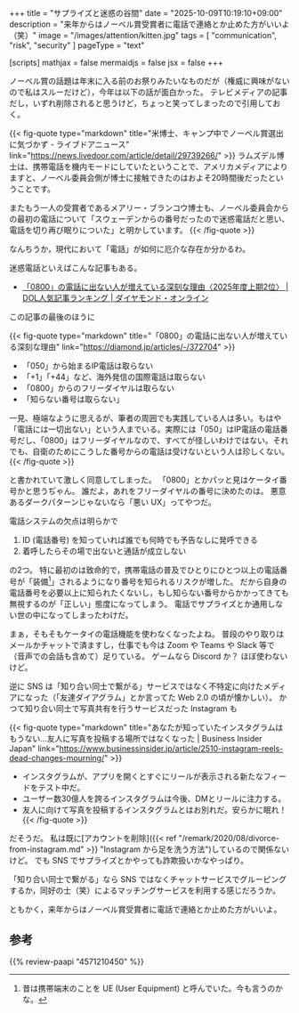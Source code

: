 +++
title = "サプライズと迷惑の谷間"
date =  "2025-10-09T10:19:10+09:00"
description = "来年からはノーベル賞受賞者に電話で連絡とか止めた方がいいよ（笑）"
image = "/images/attention/kitten.jpg"
tags = [ "communication", "risk", "security" ]
pageType = "text"

[scripts]
  mathjax = false
  mermaidjs = false
  jsx = false
+++

ノーベル賞の話題は年末に入る前のお祭りみたいなものだが（権威に興味がないので私はスルーだけど），今年は以下の話が面白かった。
テレビメディアの記事だし，いずれ削除されると思うけど，ちょっと笑ってしまったので引用しておく。

{{< fig-quote type="markdown" title="米博士、キャンプ中でノーベル賞選出に気づかず - ライブドアニュース" link="https://news.livedoor.com/article/detail/29739266/" >}}
ラムズデル博士は、携帯電話を機内モードにしていたということで、アメリカメディアによりますと、ノーベル委員会側が博士に接触できたのはおよそ20時間後だったということです。

またもう一人の受賞者であるメアリー・ブランコウ博士も、ノーベル委員会からの最初の電話について「スウェーデンからの番号だったので迷惑電話だと思い、電話を切り再び眠りについた」と明かしています。
{{< /fig-quote >}}

なんちうか，現代において「電話」が如何に厄介な存在か分かるわ。

迷惑電話といえばこんな記事もある。

- [「0800」の電話に出ない人が増えている深刻な理由〈2025年度上期2位〉 | DOL人気記事ランキング | ダイヤモンド・オンライン](https://diamond.jp/articles/-/372704)

この記事の最後のほうに

{{< fig-quote type="markdown" title="「0800」の電話に出ない人が増えている深刻な理由" link="https://diamond.jp/articles/-/372704" >}}
- 「050」から始まるIP電話は取らない
- 「+1」「+44」など、海外発信の国際電話は取らない
- 「0800」からのフリーダイヤルは取らない
- 「知らない番号は取らない」

一見、極端なように思えるが、筆者の周囲でも実践している人は多い。もはや「電話には一切出ない」という人までいる。実際には「050」はIP電話の電話番号だし、「0800」はフリーダイヤルなので、すべてが怪しいわけではない。それでも、自衛のためにこうした番号からの電話は受けないという人は珍しくない。
{{< /fig-quote >}}

と書かれていて激しく同意してしまった。
「0800」とかパッと見はケータイ番号かと思うぢゃん。
誰だよ，あれをフリーダイヤルの番号に決めたのは。
悪意あるダークパターンじゃないなら「悪い UX」ってやつだ。

電話システムの欠点は明らかで

1. ID (電話番号) を知っていれば誰でも何時でも予告なしに発呼できる
2. 着呼したらその場で出ないと通話が成立しない

の2つ。
特に最初のは致命的で，携帯電話の普及でひとりにひとつ以上の電話番号が「装備[^ue1]」されるようになり番号を知られるリスクが増した。
だから自身の電話番号を必要以上に知られたくないし，もし知らない番号からかかってきても無視するのが「正しい」態度になってしまう。
電話でサプライズとか通用しない世の中になってしまったわけだ。

[^ue1]: 昔は携帯端末のことを UE (User Equipment) と呼んでいた。今も言うのかな。

まぁ，そもそもケータイの電話機能を使わなくなったよね。
普段のやり取りはメールかチャットで済ますし，仕事でも今は Zoom や Teams や Slack 等で（音声での会話も含めて）足りている。
ゲームなら Discord か？ ほぼ使わないけど。

逆に SNS は「知り合い同士で繋がる」サービスではなく不特定に向けたメディアになった（「友達ダイアグラム」とか言ってた Web 2.0 の頃が懐かしい）。
かつて知り合い同士で写真共有を行うサービスだった Instagram も

{{< fig-quote type="markdown" title="あなたが知っていたインスタグラムはもうない…友人に写真を投稿する場所ではなくなった | Business Insider Japan" link="https://www.businessinsider.jp/article/2510-instagram-reels-dead-changes-mourning/" >}}
- インスタグラムが、アプリを開くとすぐにリールが表示される新たなフィードをテスト中だ。
- ユーザー数30億人を誇るインスタグラムは今後、DMとリールに注力する。
- 友人に向けて写真を投稿するインスタグラムとはお別れだ。安らかに眠れ！
{{< /fig-quote >}}

だそうだ。
私は既に[アカウントを削除]({{< ref "/remark/2020/08/divorce-from-instagram.md" >}} "Instagram から足を洗う方法")しているので関係ないけど。
でも SNS でサプライズとかやっても詐欺扱いかなやっぱり。

「知り合い同士で繋がる」なら SNS ではなくチャットサービスでグルーピングするか，同好の士（笑）によるマッチングサービスを利用する感じだろうか。

ともかく，来年からはノーベル賞受賞者に電話で連絡とか止めた方がいいよ。

## 参考

{{% review-paapi "4571210450" %}} <!-- はじめて学ぶ ビデオゲームの心理学 -->
